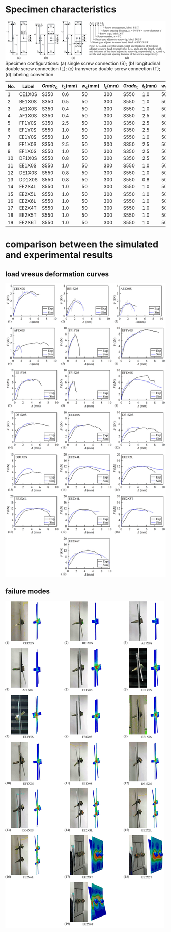 # Specimen characteristics

![specimens](specimen_configuration.png)
Specimen configurations: (a) single screw connection (S); (b) longitudinal double screw connection (L); (c) transverse double screw connection (T); (d) labeling convention

| No. | Label | _Grade_<sub>c</sub> | _t_<sub>c</sub>(mm) | _w_<sub>c</sub>(mm) | _l_<sub>c</sub>(mm) | _Grade_<sub>t</sub> | _t_<sub>t</sub>(mm) | _w_<sub>t</sub>(mm) | _l_<sub>t</sub>(mm) | _n_ | _d_(mm) | _e_<sub>g</sub>(*_d_) | _e_<sub>e</sub>(mm) | _Arrangement_ |
| -- | ------ | ---- | --- | -- | --- | ---- | --- | -- | --- | - | --- | - | -- | - |
|  1 | CE1X0S | S350 | 0.6 | 50 | 300 | S550 | 1.0 | 50 | 300 | 1 | 4.8 | 0 | 30 | S |
|  2 | BE1X0S | S350 | 0.5 | 50 | 300 | S550 | 1.0 | 50 | 300 | 1 | 4.8 | 0 | 30 | S |
|  3 | AE1X0S | S350 | 0.4 | 50 | 300 | S550 | 1.0 | 50 | 300 | 1 | 4.8 | 0 | 30 | S |
|  4 | AF1X0S | S350 | 0.4 | 50 | 300 | S350 | 2.5 | 50 | 300 | 1 | 4.8 | 0 | 30 | S |
|  5 | FF1Y0S | S350 | 2.5 | 50 | 300 | S350 | 2.5 | 50 | 300 | 1 | 5.5 | 0 | 30 | S |
|  6 | EF1Y0S | S550 | 1.0 | 50 | 300 | S350 | 2.5 | 50 | 300 | 1 | 5.5 | 0 | 30 | S |
|  7 | EE1Y0S | S550 | 1.0 | 50 | 300 | S550 | 1.0 | 50 | 300 | 1 | 5.5 | 0 | 30 | S |
|  8 | FF1X0S | S350 | 2.5 | 50 | 300 | S350 | 2.5 | 50 | 300 | 1 | 4.8 | 0 | 30 | S |
|  9 | EF1X0S | S550 | 1.0 | 50 | 300 | S350 | 2.5 | 50 | 300 | 1 | 4.8 | 0 | 30 | S |
| 10 | DF1X0S | S550 | 0.8 | 50 | 300 | S350 | 2.5 | 50 | 300 | 1 | 4.8 | 0 | 30 | S |
| 11 | EE1X0S | S550 | 1.0 | 50 | 300 | S550 | 1.0 | 50 | 300 | 1 | 4.8 | 0 | 30 | S |
| 12 | DE1X0S | S550 | 0.8 | 50 | 300 | S550 | 1.0 | 50 | 300 | 1 | 4.8 | 0 | 30 | S |
| 13 | DD1X0S | S550 | 0.8 | 50 | 300 | S550 | 0.8 | 50 | 300 | 1 | 4.8 | 0 | 30 | S |
| 14 | EE2X4L | S550 | 1.0 | 50 | 300 | S550 | 1.0 | 50 | 300 | 2 | 4.8 | 4 | 30 | L |
| 15 | EE2X5L | S550 | 1.0 | 50 | 300 | S550 | 1.0 | 50 | 300 | 2 | 4.8 | 5 | 30 | L |
| 16 | EE2X6L | S550 | 1.0 | 50 | 300 | S550 | 1.0 | 50 | 300 | 2 | 4.8 | 6 | 30 | L |
| 17 | EE2X4T | S550 | 1.0 | 50 | 300 | S550 | 1.0 | 50 | 300 | 2 | 4.8 | 4 | 30 | T |
| 18 | EE2X5T | S550 | 1.0 | 50 | 300 | S550 | 1.0 | 50 | 300 | 2 | 4.8 | 5 | 30 | T |
| 19 | EE2X6T | S550 | 1.0 | 50 | 300 | S550 | 1.0 | 50 | 300 | 2 | 4.8 | 6 | 30 | T |

# comparison between the simulated and experimental results

## load vresus deformation curves

![load_versus_deformation_curve_comparison](load_versus_deformation_curve_comparison.png)

## failure modes

![simulated and experimental failure mode comparison](failure_mode_comparison.png)

